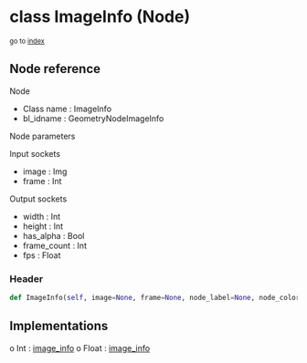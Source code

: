 # class ImageInfo (Node)

<sub>go to [index](/docs/index.md)</sub>

## Node reference

Node
 - Class name : ImageInfo
 - bl_idname : GeometryNodeImageInfo

Node parameters

Input sockets
 - image : Img
 - frame : Int

Output sockets
 - width : Int
 - height : Int
 - has_alpha : Bool
 - frame_count : Int
 - fps : Float

### Header

``` python
def ImageInfo(self, image=None, frame=None, node_label=None, node_color=None):
```

## Implementations

o Int : [image_info](/docs/GeoNodes_classes/image_info.md) 
o Float : [image_info](/docs/GeoNodes_classes/image_info.md) 

